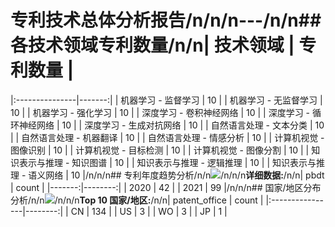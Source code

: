 # 专利技术总体分析报告/n/n/n---/n/n## 各技术领域专利数量/n/n| 技术领域           |   专利数量 |
|:---------------|-------:|
| 机器学习 - 监督学习    |     10 |
| 机器学习 - 无监督学习   |     10 |
| 机器学习 - 强化学习    |     10 |
| 深度学习 - 卷积神经网络  |     10 |
| 深度学习 - 循环神经网络  |     10 |
| 深度学习 - 生成对抗网络  |     10 |
| 自然语言处理 - 文本分类  |     10 |
| 自然语言处理 - 机器翻译  |     10 |
| 自然语言处理 - 情感分析  |     10 |
| 计算机视觉 - 图像识别   |     10 |
| 计算机视觉 - 目标检测   |     10 |
| 计算机视觉 - 图像分割   |     10 |
| 知识表示与推理 - 知识图谱 |     10 |
| 知识表示与推理 - 逻辑推理 |     10 |
| 知识表示与推理 - 语义网络 |     10 |/n/n/n## 专利年度趋势分析/n/n<img src="data:image/png;base64,.year_count.png">/n/n/n**详细数据:**/n/n|   pbdt |   count |
|-------:|--------:|
|   2020 |      42 |
|   2021 |      99 |/n/n/n## 国家/地区分布分析/n/n<img src="data:image/png;base64,/root/patent_analysis_agent/patent_analysis_agent/research_agent/general_analysis_output/20250428_144047/country_count.png">/n/n/n**Top 10 国家/地区:**/n/n| patent_office   |   count |
|:----------------|--------:|
| CN              |     134 |
| US              |       3 |
| WO              |       3 |
| JP              |       1 |